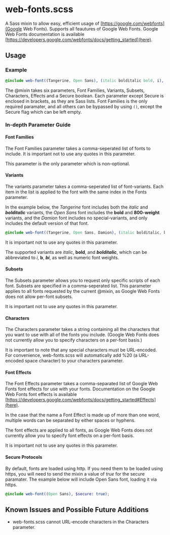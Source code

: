 web-fonts.scss
==============

A Sass mixin to allow easy, efficient usage of [https://google.com/webfonts](Google Web Fonts).
Supports all feautures of Google Web Fonts.
Google Web Fonts documentation is available [https://developers.google.com/webfonts/docs/getting_started](here).

Usage
-----

### Example ###
```SCSS
@include web-font((Tangerine, Open Sans), (italic bolditalic bold, i), (latin, cyrillic), ('thisismytext'), (shadow multiple, float 3d), true);
```

The @mixin takes six parameters, Font Families, Variants, Subsets, Characters, Effects and a Secure boolean.
Each parameter except Secure is enclosed in brackets, as they are Sass lists.
Font Families is the only required paramater, and all others can be bypassed by using `()`, except the Secure flag which can be left empty.

### In-depth Parameter Guide ###

#### Font Families ####

The Font Families parameter takes a comma-seperated list of fonts to include.
It is important not to use any quotes in this parameter.

This parameter is the only parameter which is non-optional.

#### Variants ####

The variants parameter takes a comma-seperated list of font-variants. Each item in the list is applied to the font with the same index in the Fonts parameter.

In the example below, the _Tangerine_ font includes both the _italic_ and ___bolditalic___ variants, the _Open Sans_ font includes the __bold__ and __800-weight__ variants, and the _Damion_ font includes no special-variants, and only includes the default version of that font.

```SCSS
@include web-font((Tangerine, Open Sans, Damion), (italic bolditalic, b 800));
```

It is important not to use any quotes in this parameter.

The supported variants are _italic_, __bold__, and ___bolditalic___, which can be abbreviated to _i_, __b__, ___bi___, as well as numeric font weights.

#### Subsets ####

The Subsets parameter allows you to request only specific scripts of each font. Subsets are specified in a comma-seperated list.
This parameter applies to all fonts requested by the current @mixin, as Google Web Fonts does not allow per-font subsets.

It is important not to use any quotes in this parameter.

#### Characters ####

The Characters parameter takes a string containing all the characters that you want to use with all of the fonts you include. (Google Web Fonts does not currently allow you to specify characters on a per-font basis.)

It is important to note that any special characters must be URL-encoded. For convenience, web-fonts.scss will automatically add %20 (a URL-encoded space character) to your characters parameter.

#### Font Effects ####

The Font Effects parameter takes a comma-separated list of Google Web Fonts font effects for use with your fonts. Documentation on the Google Web Fonts font effects is available [https://developers.google.com/webfonts/docs/getting_started#Effects](here).

In the case that the name a Font Effect is made up of more than one word, multiple words can be separated by either spaces or hyphens.

The font effects are applied to all fonts, as Google Web Fonts does not currently allow you to specify font effects on a per-font basis.

It is important not to use any quotes in this parameter.

#### Secure Protocols ####

By default, fonts are loaded using http. If you need them to be loaded using https, you will need to send the mixin a value of _true_ for the secure paramater. The example below will include Open Sans font, loading it via https.

```SCSS
@include web-font((Open Sans), $secure: true);
```


Known Issues and Possible Future Additions
------------------------------------------

- web-fonts.scss cannot URL-encode characters in the Characters parameter.
